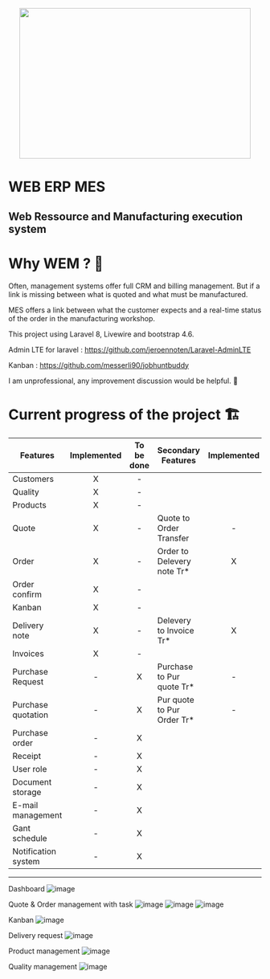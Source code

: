 

<p align="center">
  <img width="460" height="300" src="https://user-images.githubusercontent.com/75578469/127404015-3706b77f-dea3-4acb-a722-06f483de95a9.png">
</p>

# WEB ERP MES
##  Web Ressource and Manufacturing execution system  


# Why WEM ? :monocle_face:

Often, management systems offer full CRM and billing management. But if a link is missing between what is quoted and what must be manufactured.

MES offers a link between what the customer expects and a real-time status of the order in the manufacturing workshop.

This project using Laravel 8, Livewire and bootstrap 4.6.

 Admin LTE for laravel : https://github.com/jeroennoten/Laravel-AdminLTE
 
 Kanban : https://github.com/messerli90/jobhuntbuddy


I am unprofessional, any improvement discussion would be helpful. :hugs:


# Current progress of the project :building_construction:

| Features           | Implemented | To be done | Secondary Features          | Implemented | To be done |    
|--------------------|:-----------:|:----------:| ----------------------------|:-----------:|:----------:|   
| Customers          |      X      |      -     |     
| Quality            |      X      |      -     |     
| Products           |      X      |      -     |    
| Quote              |      X      |      -     | Quote to Order Transfer     |      -      |      X     |     
| Order              |      X      |      -     | Order to Delevery note Tr*  |      X      |      -     |    
| Order confirm      |      X      |      -     |    
| Kanban             |      X      |      -     |
| Delivery note      |      X      |      -     | Delevery  to Invoice Tr*    |      X      |      -     |    
| Invoices           |      X      |      -     |     
| Purchase Request   |      -      |      X     | Purchase to Pur quote Tr*   |      -      |      X     | 
| Purchase quotation |      -      |      X     | Pur quote to Pur Order Tr*  |      -      |      X     |   
| Purchase order     |      -      |      X     |     
| Receipt            |      -      |      X     |     
| User role                  |      -      |      X     |
| Document storage           |      -      |      X     |
| E-mail management          |      -      |      X     |
| Gant schedule              |      -      |      X     |
| Notification system        |      -      |      X     |
   
-----------------
Dashboard
![image](https://user-images.githubusercontent.com/75578469/149237382-10fc919e-f2bb-4929-910c-8a25b8323f83.png)


Quote & Order management with task
![image](https://user-images.githubusercontent.com/75578469/149237245-c9f05555-c4c3-4e90-9380-24229b82b30e.png)
![image](https://user-images.githubusercontent.com/75578469/149237447-2d18ff6d-9cb8-4454-aea6-b83e4b118edd.png)
![image](https://user-images.githubusercontent.com/75578469/142014346-09f2eb77-c6e8-49a5-bf76-d4111f867bda.png)

Kanban 
![image](https://user-images.githubusercontent.com/75578469/148135648-698c2315-1995-4b75-bbba-898c10646aeb.png)

Delivery request
![image](https://user-images.githubusercontent.com/75578469/148135741-eda41b1e-8598-47bc-a822-5d0ae9e6a61a.png)

Product management
![image](https://user-images.githubusercontent.com/75578469/133003240-b793df70-2088-43ea-9141-bf2b06f0c124.png)


Quality management 
![image](https://user-images.githubusercontent.com/75578469/129486002-763a1560-6a29-40fd-9707-2dbc756fc412.png)



